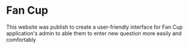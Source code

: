 # Fan Cup 

This website was publish to create a user-friendly interface for Fan Cup application's admin to able them to enter new question more easily and comfortably
